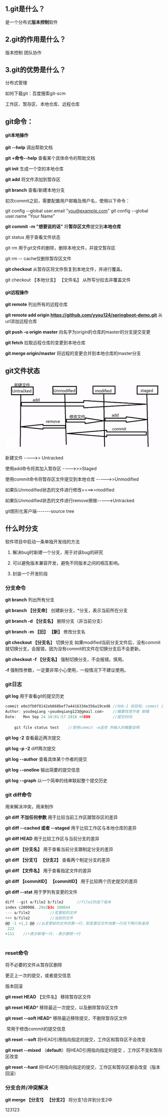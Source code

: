 ## 1.git是什么？

是一个分布式**版本控制**软件

## 2.git的作用是什么？

版本控制 团队协作

## 3.git的优势是什么？

分布式管理

如何下载git：百度搜索git-scm

工作区、暂存区、本地仓库、远程仓库

## git命令：

#### git本地操作

**git --help**	调出帮助文档

**git +命令--help**	查看某个具体命令的帮助文档

**git init**	生成一个空的本地仓库

**git add**	将文件添加到暂存区

**git branch**	查看/新建本地分支

初次commit之前，需要配置用户邮箱及用户名，使用以下命令：

 git config --global user.email "you@example.com"
 git config --global user.name "Your Name"

**git commit** **-m "想要说的话"**		将**暂存区文件**提交到**本地仓库**

git status	用于查看文件状态

git rm	用于git文件的删除，删除本地文件，并提交暂存区

git rm -- cache仅删除暂存区文件

**git checkout** 从暂存区将文件恢复到本地文件，并进行覆盖。

git checkout 【本地分支】 【文件名】	从所写分拉去并覆盖文件

#### git远程操作

**git remote** 列出所有的远程仓库

**git remote add origin https://github.com/yyou124/springboot-demo.git** 从url添加远程仓库

**git push -u origin master**	向名字为origin的仓库的master的分支提交变更

**git fetch**	拉取远程仓库的变更到本地仓库

**git merge origin/master**	将远程的变更合并到本地仓库的master分支

## git文件状态

![](./git文件状态.jpg)



新建文件 ---->> Untracked

使用add命令将其加入暂存区 ---->>>Staged

使用commit命令将暂存区文件提交到本地仓库 ----->>Unmodified

如果队Unmodified状态的文件进行修改====>>modified

如果队Unmodified状态的文件进行remove擦做----->Untracked

git图形化客户端-------source tree



## 什么时分支

软件项目中启动一条单独开发线的方法

1. 解决bug时新建一个分支，用于对该bug的研究

2. 可以避免版本兼容开发，避免不同版本之间的相互影响。

3. 封装一个开发阶段

### 分支命令

**git branch** 列出所有分支

**git branch 【分支命**】 创建新分支，*分支，表示当前所在分支

**git branch -d 【分支名】** 删除分支（非当前分支）

**git branch -m 【旧】 【新】** 修改分支名

**git checkout 【分支名**】 切换分支 如果modified当前分支文件后，没有commit就切换分支，会报错，因为没有commit的文件在切换分支后不会更新。

**git checkout -f 【分支名】** 强制切换分支，不会报错。慎用。

**-f** 强制性参数，一定要非常小心使用，一般情况下不建议使用。

### git日志

**git log** 用于查看git的提交历史

```c
commit e0e3fb0f8142eb668bef7a4416334e356a19ced6	//SHA-1 校验和，commit id
Author: youdeqiang <youdeqiang123@gmail.com>	//概要信息作者 邮箱
Date:   Mon Sep 24 18:01:57 2018 +0800			//提交时间
    
    git file status test	//使用commit -m选项 所输入的概要说明
```



**git log -2** 查看最近两次提交

**git log -p -2** diff两次提交

**git log --author** 查看具体某个作者的提交

**git log --oneline** 输出简要的提交信息

**git log --graph** 以一个简单的线串联起整个提交历史

### git diff命令

用来解决冲突，用来制作

**git diff** **不加任何参数** 用于比较当前工作区跟暂存区的差异

**git diff --cached 或者 --staged**		用于比较工作区与本地仓库的差异

**git diff HEAD** 用于比较工作区与当前分支的差异

**git diff 【分支名】** 用于查看当前分支跟制定分支的差异

**git diff 【分支1】 【分支2】** 查看两个制定分支的差异

**git diff 【文件名】** 用于查看指定文件的差异

**git diff 【commitID】 【commitID】** 用于比较两个历史提交的差异

**git diff --stat** 用于罗列有变更的文件

```c
diff --git a/file2 b/file2		//file2的连个版本
index c200906..29e2b3c 100644
--- a/file2			//变更前的文件
+++ b/file2			//当前的文件
@@ -1 +1,2 @@ //从变更前的文件的第一行，到变更后文件地第一行往下两行有差异
 222
+111	//+表示新增一行，-表示删除一行
 
```

### reset命令

将不必要的文件从暂存区删除

更正上一次的提交，或者提交信息

版本回滚

**git reset HEAD** 【文件名】 移除暂存区文件

**git reset HEAD^**	移除最近一次提交，以及删除暂存区文件

**git reset --soft HEAD^**	移除最近移除提交，不删除暂存区文件 

​		常用于修改commit的提交信息

**git reset --soft** 将HEAD引用指向指定的提交，工作区和暂存区不会改变	

**git reset --mixed** （**default**）将HEAD引用指向指定的提交	，工作区不变和暂存区改变

**git reset --hard** 将HEAD引用指向指定的提交，工作区和暂存区都会改变（版本回滚）

### 分支合并/冲突解决

**git merge 【分支1】 【分支2】** 将分支1合并到分支2中

123123

